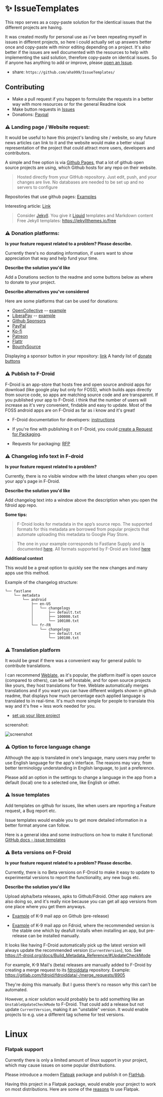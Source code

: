 # ✨ IssueTemplates
This repo serves as a copy-paste solution for the identical issues that the different projects are having. 

It was created mostly for personal use as i've been repeating myself in issues in different projects, so here i could actually set up answers better once and copy-paste with minor editing depending on a project. It's also better if the issues are well documented with the resources to help with implementing the said solution, therefore copy-paste on identical issues. So if anyone has anything to add or improve, please [open an Issue](https://github.com/aha999/IssueTemplates/issues).
- share: `https://github.com/aha999/IssueTemplates/`

## Contributing

- Make a pull request if you happen to formulate the requests in a better way with more resources or for the general Readme look
- Make button requests in [Issues](https://github.com/aha999/IssueTemplates/issues)
- Donations: [Paypal](https://www.paypal.me/Slovantes)

### ⚠️ Landing page / Website request:

It would be useful to have this project's landing site / website, so any future news articles can link to it and the website would make a better visual representation of the project that could attract more users, developers and contributors.

A simple and free option is via [Github Pages](https://pages.github.com/), that a lot of github open source projects are using, which Github hosts for any repo on their website.

> Hosted directly from your GitHub repository. Just edit, push, and your changes are live.
> No databases are needed to be set up and no servers to configure

Repositories that use github pages: [Examples](https://github.com/collections/github-pages-examples)

Interesting article: [Link](https://www.toptal.com/github/unlimited-scale-web-hosting-github-pages-cloudflare)

> Consider [Jekyll](https://jekyllrb.com/). You give it [Liquid](https://jekyllrb.com/docs/liquid/) templates and Markdown content
> Free Jekyll templates: https://jekyllthemes.io/free

### ⚠️ Donation platforms:

**Is your feature request related to a problem? Please describe.**

Currently there's no donating information, if users want to show appreciation that way and help fund your time.

**Describe the solution you'd like**

Add a Donations section to the readme and some buttons below as where to donate to your project.

**Describe alternatives you've considered**

Here are some platforms that can be used for donations:
- [OpenCollective](https://opencollective.com/) -- [example](https://opencollective.com/darkreader#sponsor)
- [LiberaPay](https://liberapay.com/) -- [example](https://liberapay.com/k9mail/donate)
- [Github Sponsors](https://github.com/sponsors)
- [PayPal](https://www.paypal.com/)
- [Ko-fi](https://ko-fi.com/)
- [Patreon](https://www.patreon.com/)
- [Flattr](https://flattr.com/)
- [BountySource](https://www.bountysource.com)

Displaying a sponsor button in your repository: [link](https://help.github.com/en/github/administering-a-repository/displaying-a-sponsor-button-in-your-repository) 
A handy list of [donate buttons](https://github.com/aha999/DonateButtons)

### ⚠️ Publish to F-Droid

F-Droid is an app-store that hosts free and open source android apps for download (like google play but only for FOSS), which builds apps directly from source code, so apps are matching source code and are transparent. If you published your app to F-Droid. i think that the number of users will increase as it's very convenient, findable and easy to update. Most of the FOSS android apps are on F-Droid as far as i know and it's great!

- F-Droid documentation for developers: [instructions](https://f-droid.org/en/docs/#developers)

- If you're fine with publishing it on F-Droid, you could [create a Request for Packaging](https://gitlab.com/fdroid/rfp/-/issues/new?issue%5Bmilestone_id%5D=).

- Requests for packaging: [RFP](https://gitlab.com/fdroid/rfp/-/issues)


### ⚠️ Changelog info text in F-droid

**Is your feature request related to a problem?**

Currently, there is no visible window with the latest changes when you open your app's page in F-Droid.

**Describe the solution you'd like**

Add changelog text into a window above the description when you open the fdroid app repo.

**Some tips:**

> F-Droid looks for metadata in the app’s source repo. The supported formats for this metadata are borrowed from popular projects that automate uploading this metadata to Google Play Store.

>The one in your example corresponds to Fastlane Supply and is documented [here](https://docs.fastlane.tools/actions/supply/#changelogs-whats-new). All formats supported by F-Droid are listed [here](https://f-droid.org/en/docs/All_About_Descriptions_Graphics_and_Screenshots/#in-the-applications-source-repository)

**Additional context**

This would be a great option to quickly see the new changes and many apps use this method.

Example of the changelog structure:

```
└── fastlane
    └── metadata
        └── android
            ├── en-US
            │   └── changelogs
            │       ├── default.txt
            │       ├── 100000.txt
            │       └── 100100.txt
            └── fr-FR
                └── changelogs
                    ├── default.txt
                    └── 100100.txt
```
### ⚠️ Translation platform

It would be great if there was a convenient way for general public to contribute translations.

I can recommend [Weblate](https://weblate.org/), as it's popular, the platform itself is open source (compared to others), can be self hostable, and for open source projects like yours, they host translations for free. Weblate automatically merges translations and if you want you can have different widgets shown in github readme, that displays how much percentage each applied language is translated to in real-time.  It's much more simple for people to translate this way and it's free + less work needed for you.

- [set up your libre project](https://hosted.weblate.org/hosting/) 

screenshot:

![screenshot](https://user-images.githubusercontent.com/50620416/119900111-57ffdf00-bf44-11eb-95e6-892f025a7627.png)

### ⚠️ Option to force language change

Although the app is translated in one's language, many users may prefer to use English language for the app's interface. The reasons may vary, from better terminology understanding in English language, to just a preference.

Please add an option in the settings to change a language in the app from a default (local) one to a selected one, like English or other.

### ⚠️ Issue templates

Add templates on github for issues, like when users are reporting a Feature request, a Bug report etc.

Issue templates would enable you to get more detailed information in a better format anyone can follow.

Here is a general idea and some instructions on how to make it functional: [GitHub docs  - issue templates](https://docs.github.com/en/communities/using-templates-to-encourage-useful-issues-and-pull-requests/about-issue-and-pull-request-templates)

### ⚠️ Beta versions on F-Droid

**Is your feature request related to a problem? Please describe.** 

Currently, there is no Beta versions on F-Droid to make it easy to update to experimental versions to report the functionality, any new bugs etc.
 
**Describe the solution you'd like** 

Upload alpha/beta releases, apks to Github/Fdroid. Other app makers are also doing so, and it's really nice because you can get all app versions from one place where you get them anyways.

* [Example](https://github.com/k9mail/k-9/releases) of K-9 mail app on Github (pre-release)

* [Example](https://f-droid.org/en/packages/com.fsck.k9/) of K-9 mail app on Fdroid, where the recommended version is the stable one which by deafult installs when installing an app, but pre-release can be installed manually.

It looks like having F-Droid automatically pick up the latest version will always update the recommended version (`CurrentVersion`), too. See https://f-droid.org/docs/Build_Metadata_Reference/#UpdateCheckMode

For example, K-9 Mail's (beta) releases are manually added to F-Droid by creating a merge request to its [fdroiddata](https://gitlab.com/fdroid/fdroiddata) repository. Example: https://gitlab.com/fdroid/fdroiddata/-/merge_requests/8905

They're doing this manually. But I guess there's no reason why this can't be automated.

However, a nicer solution would probably be to add something like an `UnstableUpdateCheckMode` to F-Droid. That could add a release but not update `CurrentVersion`, making it an "unstable" version. It would enable projects to e.g. use a different tag scheme for test versions.

# Linux

### Flatpak support

Currently there is only a limited amount of linux support in your project, which may cause issues on some popular distributions.

Please introduce a modern [Flatpak](https://flatpak.org/) package and publish it on [FlatHub](https://flathub.org/).

Having this project in a Flatpak package, would enable your project to work on most distributions. Here are some of the [reasons](https://docs.flatpak.org/en/latest/introduction.html#reasons-to-use-flatpak) to use Flatpak.
